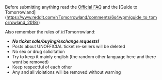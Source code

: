 Before submitting anything read the [Official FAQ](http://www.tomorrowland.com/en/faq/frequently-asked-questions-0) and the [Guide to Tomorrowland] (https://www.reddit.com/r/Tomorrowland/comments/6s4wpm/guide_to_tomorrowland_2018/)

Also remember the rules of /r/Tomorrowland:  
- ***No ticket sale/buying/exchange requests!***  
- Posts about UNOFFICIAL ticket re-sellers will be deleted   
- No sex or drug solicitation    
- Try to keep it mainly english (the random other language here and there wont be removed)    
- Keep respectful of each other   
- Any and all violations will be removed without warning    